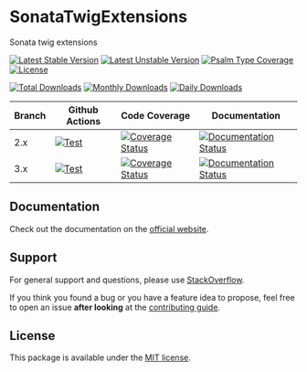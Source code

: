 <!--
DO NOT EDIT THIS FILE!

It's auto-generated by sonata-project/dev-kit package.
-->

# SonataTwigExtensions

Sonata twig extensions

[![Latest Stable Version](https://poser.pugx.org/sonata-project/twig-extensions/v/stable)](https://packagist.org/packages/sonata-project/twig-extensions)
[![Latest Unstable Version](https://poser.pugx.org/sonata-project/twig-extensions/v/unstable)](https://packagist.org/packages/sonata-project/twig-extensions)
[![Psalm Type Coverage][shepherd_stable_badge]][shepherd_stable_link]
[![License](https://poser.pugx.org/sonata-project/twig-extensions/license)](https://packagist.org/packages/sonata-project/twig-extensions)

[![Total Downloads](https://poser.pugx.org/sonata-project/twig-extensions/downloads)](https://packagist.org/packages/sonata-project/twig-extensions)
[![Monthly Downloads](https://poser.pugx.org/sonata-project/twig-extensions/d/monthly)](https://packagist.org/packages/sonata-project/twig-extensions)
[![Daily Downloads](https://poser.pugx.org/sonata-project/twig-extensions/d/daily)](https://packagist.org/packages/sonata-project/twig-extensions)

Branch | Github Actions | Code Coverage | Documentation |
------ | -------------- | ------------- | ------------- |
2.x | [![Test][test_stable_badge]][test_stable_link] | [![Coverage Status][coverage_stable_badge]][coverage_stable_link] | [![Documentation Status][documentation_stable_badge]][documentation_stable_link] |
3.x | [![Test][test_unstable_badge]][test_unstable_link] | [![Coverage Status][coverage_unstable_badge]][coverage_unstable_link] | [![Documentation Status][documentation_unstable_badge]][documentation_unstable_link] |

## Documentation

Check out the documentation on the [official website](https://docs.sonata-project.org/projects/twig-extensions).

## Support

For general support and questions, please use [StackOverflow](https://stackoverflow.com/questions/tagged/sonata).

If you think you found a bug or you have a feature idea to propose, feel free to open an issue
**after looking** at the [contributing guide](CONTRIBUTING.md).

## License

This package is available under the [MIT license](LICENSE).

[test_stable_badge]: https://github.com/sonata-project/twig-extensions/workflows/Test/badge.svg?branch=2.x
[test_stable_link]: https://github.com/sonata-project/twig-extensions/actions?query=workflow:test+branch:2.x
[test_unstable_badge]: https://github.com/sonata-project/twig-extensions/workflows/Test/badge.svg?branch=3.x
[test_unstable_link]: https://github.com/sonata-project/twig-extensions/actions?query=workflow:test+branch:3.x
[coverage_stable_badge]: https://codecov.io/gh/sonata-project/twig-extensions/branch/2.x/graph/badge.svg
[coverage_stable_link]: https://app.codecov.io/gh/sonata-project/twig-extensions/tree/2.x
[coverage_unstable_badge]: https://codecov.io/gh/sonata-project/twig-extensions/branch/3.x/graph/badge.svg
[coverage_unstable_link]: https://app.codecov.io/gh/sonata-project/twig-extensions/tree/3.x
[shepherd_stable_badge]: https://shepherd.dev/github/sonata-project/twig-extensions/coverage.svg
[shepherd_stable_link]: https://shepherd.dev/github/sonata-project/twig-extensions
[documentation_stable_badge]: https://readthedocs.org/projects/sonata-project-twig-extensions/badge/?version=2.x
[documentation_stable_link]: https://docs.sonata-project.org/projects/twig-extensions/en/2.x/?badge=2.x
[documentation_unstable_badge]: https://readthedocs.org/projects/sonata-project-twig-extensions/badge/?version=3.x
[documentation_unstable_link]: https://docs.sonata-project.org/projects/twig-extensions/en/3.x/?badge=3.x

